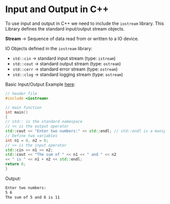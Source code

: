 # Input and Output in C++

To use input and output in C++ we need to include the `iostream` library.
This Library defines the standard input/output stream objects.

**Stream** -> Sequence of data read from or written to a IO device.

IO Objects defined in the `iostream` library:
- `std::cin` -> standard input stream (type: `istream`)
- `std::cout` -> standard output stream (type: `ostream`)
- `std::cerr` -> standard error stream (type: `ostream`)
- `std::clog` -> standard logging stream (type: `ostream`)

Basic Input/Output Example [here](https://github.com/dpfurners/CPP/blob/master/02_InputOutput/input-output.cpp):
```cpp
// header file
#include <iostream>

// main function
int main()
{
// std:: is the standard namespace
// << is the output operator
std::cout << "Enter two numbers:" << std::endl; // std::endl is a manipulator (end of line)
// Define two variables
int n1 = 0, n2 = 0;
// >> is the input operator
std::cin >> n1 >> n2;
std::cout << "The sum of " << n1 << " and " << n2
<< " is " << n1 + n2 << std::endl;
return 0;
}
```
Output:
```bash
Enter two numbers:
5 6
The sum of 5 and 6 is 11
```
